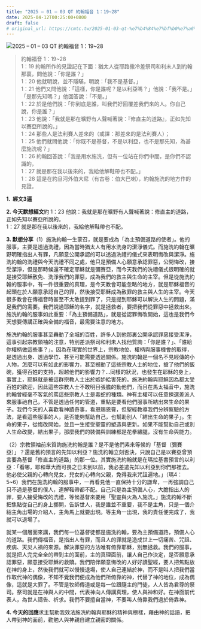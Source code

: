 ```yaml
---
title: "2025 – 01 – 03 QT 約翰福音 1：19~28"
date: 2025-04-12T00:25:00+0800
draft: false
# original_url: https://cmtc.tw/2025-01-03-qt-%e7%b4%84%e7%bf%b0%e7%a6%8f%e9%9f%b31%ef%bc%9a1928
---
```


![2025 – 01 – 03 QT 約翰福音 1：19\~28](/images/qt.jpg  "2025 – 01 – 03 QT 約翰福音 1：19\~28")

> 約翰福音 1：19\~28  
> 1：19 約翰所作的見證記在下面：猶太人從耶路撒冷差祭司和利未人到約翰那裏，問他說：「你是誰？」  
> 1：20 他就明說，並不隱瞞，明說：「我不是基督。」  
> 1：21 他們又問他說：「這樣，你是誰呢？是以利亞嗎？」他說：「我不是。」「是那先知嗎？」他回答說：「不是。」  
> 1：22 於是他們說：「你到底是誰，叫我們好回覆差我們來的人。你自己說，你是誰？」  
> 1：23 他說：「我就是那在曠野有人聲喊著說：『修直主的道路』，正如先知以賽亞所說的。」  
> 1：24 那些人是法利賽人差來的（或譯：那差來的是法利賽人）；  
> 1：25 他們就問他說：「你既不是基督，不是以利亞，也不是那先知，為甚麼施洗呢？」  
> 1：26 約翰回答說：「我是用水施洗，但有一位站在你們中間，是你們不認識的，  
> 1：27 就是那在我以後來的，我給他解鞋帶也不配。」  
> 1：28 這是在約旦河外伯大尼（有古卷：伯大巴喇），約翰施洗的地方作的見證。

**1.  經文3遍**

**2. 今天默想經文**約 1：23 他說：我就是那在曠野有人聲喊著說：修直主的道路，正如先知以賽亞所說的。  
1：27 就是那在我以後來的，我給他解鞋帶也不配。

**3. 默想分享**（1）施洗約翰一生蒙召，就是要成為「為主預備道路的使者」。他的服事，主要是透過洗禮，因為當時猶太人有用水洗身的潔淨儀式。而施洗約翰在曠野明確指出人有罪，凡願意公開承認的可以透過洗禮的儀式來表明悔改與潔淨。施洗約翰的洗禮與今天洗禮不同之處，他只是預備人心願意承認罪惡，公開悔改，接受潔淨，但是那時候還不確定耶穌就是彌賽亞，而今天我們的洗禮儀式很明確的就是接受耶穌赦免、洗淨我們的罪惡，成為我們的救主與生命的主宰。但是從施洗約翰的服事中，有一件很重要的真理，是今天教會可能忽略的地方，就是耶穌福音的起頭在於人願意承認自己的罪，然後接受耶穌成為赦罪的救主與人生的主宰。今天很多教會在傳福音時甚至不太敢提到罪了，只是提到耶穌可以解決人生的問題，滿足我們的需要。我們說過耶穌的名字，就是拯救者，要把我們從罪惡中拯救出來。施洗約翰的服事如此重要：「為主預備道路」，就是從認罪悔改開始，這也是我們今天想要傳講正確與全備的福音，最需要注意的地方。

施洗約翰的服事甚至轟動了全城的百姓，許多人到他那裏公開承認罪惡接受潔淨，這事引起宗教領袖的注意，特別差派祭司和利未人找他質詢：「你是誰？」、「誰給你權柄做這些事？」。因為在現實的世界上，宗教地位、權柄與服事機會的取得，是透過出身、透過學位、甚至可能需要透過關係。施洗約翰是一個名不見經傳的小人物，怎麼可以有如此的影響力，甚至撼動了這些宗教人士的地位，搶了他們的飯碗，獲得百姓的支持，超越他們的影響力？…同樣的狀況，也發生在耶穌的身上，事實上，耶穌就是被這群宗教人士出於嫉妒給害死的。施洗約翰與耶穌因為都太受百姓的歡迎，因此這些宗教人士不敢明目張膽的動他們，而且在馬太福音中，施洗約翰曾經毫不客氣的罵這些宗教人士是毒蛇的種類。神有主權可以任意揀選差派人來服事祂自己，不管是透過任何的管道，重點是要看他們服事所結出來生命的果子。我們今天的人喜歡看神蹟奇事，看恩賜恩膏，但聖經教導我們分辨察驗的方法，是看這些服事的人，是否能夠幫助自己，也幫助別人「結出生命的果子」。生命的果子，從悔改開始，並且一生接受聖靈的塑造與更新。如果不能幫助自己或別人生命改變，結出果子，那麼我們的裝備與訓練都是花拳繡腿，沒有生命與能力。

（2）宗教領袖前來質詢施洗約翰是誰？是不是他們素來等候的「基督（彌賽亞）」？還是舊約預言的先知以利亞？施洗約翰立刻否決，只說自己是以賽亞曾預言要為基督「修直主的道路」的那一位。其實施洗約翰就是在瑪拉基書預言的以利亞：「看哪，耶和華大而可畏之日未到以前，我必差遣先知以利亞到你們那裡去。他必使父親的心轉向兒女，兒女的心轉向父親，免得我來咒詛遍地。」（瑪4：5\~6）我們在施洗約翰的服事中，一再看見他一直保持十分的謙卑，一再強調自己只不過是基督的僕人，連解鞋帶都不配。自己只是為主預備人心，大膽指出人的罪，要人接受悔改的洗禮，等候基督來要用「聖靈與火為人施洗。」施洗約翰不斷把焦點從自己的身上挪開，告訴世人，我是誰並不重要，我不是主角，只是一個介紹主角出場的介紹人，主角馬上就要出現。等主角一出現，我的責任便完成了，我就可以退場了。

就某一個層面來講，我們每一位基督徒都是施洗約翰，要為主預備道路，預備人心的道路。我們傳福音，是指出人有罪，而且人的罪就是造成世上一切痛苦、咒詛、疾病、天災人禍的來源。解決罪惡的方法唯有倚靠耶穌，別無拯救。我們的服事，就是把人完完全全的帶到主的面前，主的真理面前，讓人自己作決定，是否願意承認罪惡，願意接受耶穌的救贖。我們陪伴願意悔改的人好好讀聖經，要人把焦點放在神的身上，然後我們就可以慢慢退場，使人自己連結於神，而不是叫人把我們當作取代神的偶像，不知不覺我們便成為他們所倚靠的神，代替了神的地位，成為偶像，這就是大罪了。不管是牧師傳道或是每一位跟隨主的門徒，人人皆為君尊的祭司。祭司就是在神與人的中間，代表神向人傳講真理，使人與神和好。在神面前代表人，為世人禱告、祈求。我們不要擅自當神，不要叫人倚靠我們過於倚靠神。

**4. 今天的回應**求主幫助我效法施洗約翰與耶穌的精神與榜樣，藉由神的話語，把人帶到神的面前，勸勉人與神親自建立親密的關係。